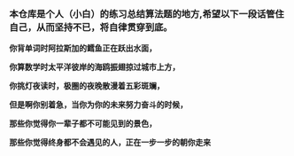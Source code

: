 
### 本仓库是个人（小白）的练习总结算法题的地方,希望以下一段话管住自己，从而坚持不已，将自律贯穿到底。

**你背单词时阿拉斯加的鳕鱼正在跃出水面，**  

**你算数学时太平洋彼岸的海鸥振翅掠过城市上方，**  

**你挑灯夜读时，极圈的夜晚散漫着五彩斑斓，**

**但是啊你别着急，当你为你的未来努力奋斗的时候，**  

**那些你觉得你一辈子都不可能见到的景色，**  

**那些你觉得终身都不会遇见的人，正在一步一步的朝你走来**  

